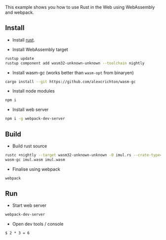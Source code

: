 This example shows you how to use Rust in the Web using WebAssembly and webpack.

## Install

* Install [rust](https://www.rust-lang.org/).

* Install WebAssembly target
```bash
rustup update
rustup component add wasm32-unknown-unknown --toolchain nightly
```

* Install wasm-gc (works better than `wasm-opt` from binaryen)
```bash
cargo install --git https://github.com/alexcrichton/wasm-gc
```

* Install node modules
```bash
npm i
```

* Install web server
```bash
npm i -g webpack-dev-server
```

## Build

* Build rust source
```bash
rustc +nightly --target wasm32-unknown-unknown -O imul.rs --crate-type=cdylib
wasm-gc imul.wasm imul.wasm
```

* Finalise using webpack
```bash
webpack
```

## Run

* Start web server

```bash
webpack-dev-server
```

* Open dev tools / console

```
$ 2 * 3 = 6
```
